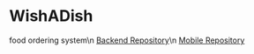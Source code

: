 # WishADish
food ordering system\n
[Backend Repository](https://github.com/NureShumeikoAnton/wishadish_backend)\n
[Mobile Repository](https://github.com/NureHenbachRoman/wishadish_mobile)
